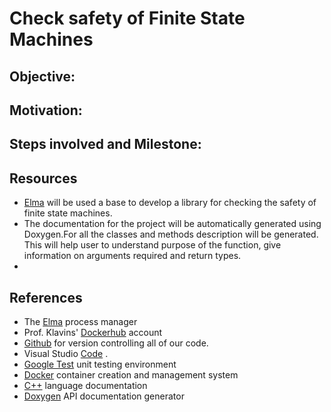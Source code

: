# Check safety of Finite State Machines

## Objective:


## Motivation: 


## Steps involved and Milestone: 




## Resources
* [Elma](https://klavins.github.io/ECEP520/index.html) will be used a base to develop a library for checking the safety of finite state    machines.
* The documentation for the project will be automatically generated using Doxygen.For all the classes and methods description will be generated. This will help user to understand purpose of the function, give information on arguments required and return types.
*



## References

* The [Elma](https://klavins.github.io/ECEP520/index.html) process manager
* Prof. Klavins' [Dockerhub](https://cloud.docker.com/u/klavins/repository/docker/klavins/ecep520) account
* [Github](https://github.com/) for version controlling all of our code. 
* Visual Studio [Code](https://code.visualstudio.com/) .
* [Google Test](https://github.com/google/googletest) unit testing environment
* [Docker](https://www.docker.com/) container creation and management system
* [C++](http://www.cplusplus.com/) language documentation
* [Doxygen](http://www.doxygen.org/) API documentation generator
